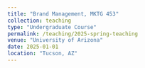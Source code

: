 ```yaml
---
title: "Brand Management, MKTG 453"
collection: teaching
type: "Undergraduate Course"
permalink: /teaching/2025-spring-teaching
venue: "University of Arizona"
date: 2025-01-01
location: "Tucson, AZ"
---
```

